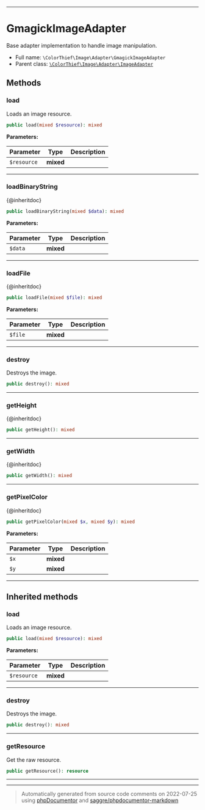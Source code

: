 ***

# GmagickImageAdapter

Base adapter implementation to handle image manipulation.



* Full name: `\ColorThief\Image\Adapter\GmagickImageAdapter`
* Parent class: [`\ColorThief\Image\Adapter\ImageAdapter`](./ImageAdapter.md)




## Methods


### load

Loads an image resource.

```php
public load(mixed $resource): mixed
```








**Parameters:**

| Parameter | Type | Description |
|-----------|------|-------------|
| `$resource` | **mixed** |  |




***

### loadBinaryString

{@inheritdoc}

```php
public loadBinaryString(mixed $data): mixed
```








**Parameters:**

| Parameter | Type | Description |
|-----------|------|-------------|
| `$data` | **mixed** |  |




***

### loadFile

{@inheritdoc}

```php
public loadFile(mixed $file): mixed
```








**Parameters:**

| Parameter | Type | Description |
|-----------|------|-------------|
| `$file` | **mixed** |  |




***

### destroy

Destroys the image.

```php
public destroy(): mixed
```











***

### getHeight

{@inheritdoc}

```php
public getHeight(): mixed
```











***

### getWidth

{@inheritdoc}

```php
public getWidth(): mixed
```











***

### getPixelColor

{@inheritdoc}

```php
public getPixelColor(mixed $x, mixed $y): mixed
```








**Parameters:**

| Parameter | Type | Description |
|-----------|------|-------------|
| `$x` | **mixed** |  |
| `$y` | **mixed** |  |




***


## Inherited methods


### load

Loads an image resource.

```php
public load(mixed $resource): mixed
```








**Parameters:**

| Parameter | Type | Description |
|-----------|------|-------------|
| `$resource` | **mixed** |  |




***

### destroy

Destroys the image.

```php
public destroy(): mixed
```











***

### getResource

Get the raw resource.

```php
public getResource(): resource
```











***


***
> Automatically generated from source code comments on 2022-07-25 using [phpDocumentor](http://www.phpdoc.org/) and [saggre/phpdocumentor-markdown](https://github.com/Saggre/phpDocumentor-markdown)
